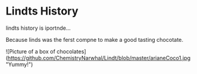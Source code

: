 <h1> Lindts History </h1>

lindts history is iportnde...

Because linds was the ferst compne to make a good tasting chocotate. 

![Picture of a box of chocolates]
(https://github.com/ChemistryNarwhal/Lindt/blob/master/arianeCoco1.jpg "Yummy!")
